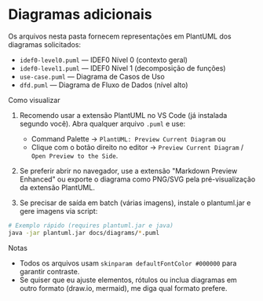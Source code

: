 # Diagramas adicionais

Os arquivos nesta pasta fornecem representações em PlantUML dos diagramas solicitados:

- `idef0-level0.puml` — IDEF0 Nível 0 (contexto geral)
- `idef0-level1.puml` — IDEF0 Nível 1 (decomposição de funções)
- `use-case.puml` — Diagrama de Casos de Uso
- `dfd.puml` — Diagrama de Fluxo de Dados (nível alto)

Como visualizar

1. Recomendo usar a extensão PlantUML no VS Code (já instalada segundo você). Abra qualquer arquivo `.puml` e use:
   - Command Palette → `PlantUML: Preview Current Diagram` ou
   - Clique com o botão direito no editor → `Preview Current Diagram` / `Open Preview to the Side`.

2. Se preferir abrir no navegador, use a extensão "Markdown Preview Enhanced" ou exporte o diagrama como PNG/SVG pela pré-visualização da extensão PlantUML.

3. Se precisar de saída em batch (várias imagens), instale o plantuml.jar e gere imagens via script:

```bash
# Exemplo rápido (requires plantuml.jar e java)
java -jar plantuml.jar docs/diagrams/*.puml
```

Notas

- Todos os arquivos usam `skinparam defaultFontColor #000000` para garantir contraste.
- Se quiser que eu ajuste elementos, rótulos ou inclua diagramas em outro formato (draw.io, mermaid), me diga qual formato prefere.

